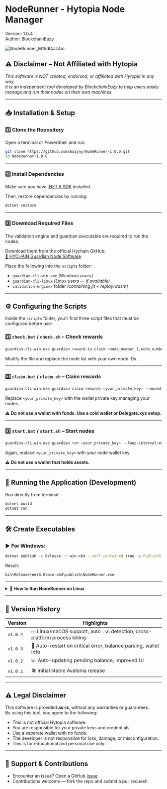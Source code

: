 # NodeRunner - Hytopia Node Manager  
Version: 1.0.4  
Author: BlockchainEazy

![NodeRunner_M15dI4Jz4m](https://github.com/user-attachments/assets/c55ea0bf-9588-4bc2-b62c-5c6e3ae69513)

## ⚠️ Disclaimer – Not Affiliated with Hytopia
*This software is NOT created, endorsed, or affiliated with Hytopia in any way.  
It is an independent tool developed by BlockchainEazy to help users easily manage and run their nodes on their own machines.*

---

## 📥 Installation & Setup

### 1️⃣ Clone the Repository

Open a terminal or PowerShell and run:

```bash
git clone https://github.com/Eazyny/NodeRunner-1.0.0.git
cd NodeRunner-1.0.0
```

---

### 2️⃣ Install Dependencies

Make sure you have [.NET 8 SDK](https://dotnet.microsoft.com/en-us/download) installed.

Then, restore dependencies by running:

```bash
dotnet restore
```

---

### 3️⃣ Download Required Files

The validation engine and guardian executable are required to run the nodes.

Download them from the official Hychain GitHub:  
[🔗 HYCHAIN Guardian Node Software](https://github.com/HYCHAIN/guardian-node-software/releases/tag/0.0.1)

Place the following into the `scripts` folder:

- `guardian-cli-win.exe` *(Windows users)*
- `guardian-cli-linux` *(Linux users — if available)*
- `validation-engine/` folder *(containing jit + replay.wasm)*

---

## ⚙️ Configuring the Scripts

Inside the `scripts` folder, you'll find three script files that must be configured before use:

### 1️⃣ `check.bat` / `check.sh` – Check rewards

```bash
guardian-cli-win.exe guardian reward-to-claim <node_number_1,node_number_2,...>
```

Modify the file and replace the node list with your own node IDs.

---

### 2️⃣ `claim.bat` / `claim.sh` – Claim rewards

```bash
guardian-cli-win.exe guardian claim-rewards <your_private_key> --owned-keys --approved-keys
```

Replace `<your_private_key>` with the wallet private key managing your nodes.

⚠️ **Do not use a wallet with funds. Use a cold wallet or Delegate.xyz setup.**

---

### 3️⃣ `start.bat` / `start.sh` – Start nodes

```bash
guardian-cli-win.exe guardian run <your_private_key> --loop-interval-ms 3600000
```

Again, replace `<your_private_key>` with your node wallet key.

⚠️ **Do not use a wallet that holds assets.**

---

## 🚀 Running the Application (Development)

Run directly from terminal:

```bash
dotnet build
dotnet run
```

---

## 🛠️ Create Executables

### ▶️ For Windows:

```bash
dotnet publish -c Release -r win-x64 --self-contained true -p:PublishSingleFile=true
```

Result:

```plaintext
bin\Release\net8.0\win-x64\publish\NodeRunner.exe
```

---

<details>
<summary><strong>🐧 How to Run NodeRunner on Linux</strong></summary>

<br>

### 📦 Requirements

- .NET 6+ or 8+ SDK
- `.sh` versions of `start`, `check`, and `claim` scripts

---

### 📁 Setup Example

If you've created your `.sh` scripts, run to make then executable or else you will get a permission denied error:

```bash
chmod +x /path/to/your-scripts/start.sh
chmod +x /path/to/your-scripts/check.sh
chmod +x /path/to/your-scripts/claim.sh
```

---

### 🧱 Build for Linux

```bash
dotnet publish -c Release -r linux-x64 --self-contained true
```

Navigate to the output folder:

```bash
cd bin/Release/net8.0/linux-x64/publish
./NodeRunner
```

---

### 🖱 In-App Setup

Once NodeRunner is open:

1. Click **"Select Scripts Folder"**
2. Choose the folder with your `.sh` files
3. Click **Run Nodes / Check / Claim**

✅ NodeRunner will automatically detect Linux and run `.sh` instead of `.bat`.

</details>

---

## 📄 Version History

| Version | Highlights |
|---------|------------|
| `v1.0.4` | ✅ Linux/macOS support, auto `.sh` detection, cross-platform process killing |
| `v1.0.3` | 🧠 Auto-restart on critical error, balance parsing, wallet info |
| `v1.0.2` | 📊 Auto-updating pending balance, improved UI |
| `v1.0.1` | 🛠 Initial stable Avalonia release |

---

## ⚠️ Legal Disclaimer

This software is provided **as-is**, without any warranties or guarantees.  
By using this tool, you agree to the following:

- This is not official Hytopia software.
- You are responsible for your private keys and credentials.
- Use a separate wallet with no funds.
- The developer is not responsible for loss, damage, or misconfiguration.
- This is for educational and personal use only.

---

## 🙌 Support & Contributions

- Encounter an issue? Open a GitHub [Issue](https://github.com/Eazyny/NodeRunner-1.0.0/issues)
- Contributions welcome — fork the repo and submit a pull request!
